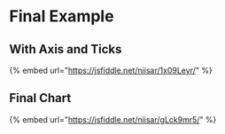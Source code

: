 # Final Example

## With Axis and Ticks

{% embed url="https://jsfiddle.net/niisar/1x09Leyr/" %}

## Final Chart

{% embed url="https://jsfiddle.net/niisar/gLck9mr5/" %}



